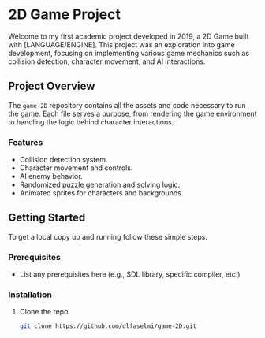 # 2D Game Project

Welcome to my first academic project developed in 2019, a 2D Game built with [LANGUAGE/ENGINE]. This project was an exploration into game development, focusing on implementing various game mechanics such as collision detection, character movement, and AI interactions.

## Project Overview

The `game-2D` repository contains all the assets and code necessary to run the game. Each file serves a purpose, from rendering the game environment to handling the logic behind character interactions.

### Features

- Collision detection system.
- Character movement and controls.
- AI enemy behavior.
- Randomized puzzle generation and solving logic.
- Animated sprites for characters and backgrounds.

## Getting Started

To get a local copy up and running follow these simple steps.

### Prerequisites

- List any prerequisites here (e.g., SDL library, specific compiler, etc.)

### Installation

1. Clone the repo
   ```sh
   git clone https://github.com/olfaselmi/game-2D.git
